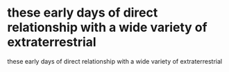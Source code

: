# these early days of direct relationship with a wide variety of extraterrestrial

these early days of direct relationship with a wide variety of extraterrestrial